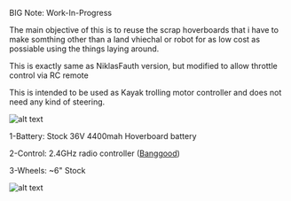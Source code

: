 BIG Note: Work-In-Progress 

The main objective of this is to reuse the scrap hoverboards that i have to make somthing other than a land vhiechal or robot for as low cost as possiable using the things laying around.

This is exactly same as NiklasFauth version, but modified to allow throttle control via RC remote

This is intended to be used as Kayak trolling motor controller and does not need any kind of steering.





![alt text](https://drive.google.com/file/d/1xZFqL0BESKjB3ULvxGxDsbuKKd3UH5r7/view?usp=sharing "Img1")


1-Battery: Stock 36V 4400mah Hoverboard battery

2-Control: 2.4GHz radio controller ([Banggood](https://banggood.com/DumboRC-X6-2_4G-6CH-Transmitter-with-X6FG-Receiver-for-JJRC-Q65-MN-90-Rc-Car-Boat-Tank-Model-Parts-p-1454329.html?cur_warehouse=CN&ID=229&rmmds=search))

3-Wheels: ~6" Stock


![alt text](https://drive.google.com/file/d/1338DySH7NQeRbfZZ-Q4UXdSTROsOiEFY/view?usp=sharing "Img1")


